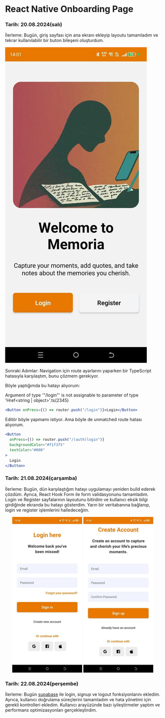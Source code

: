 # React Native Onboarding Page

### Tarih: 20.08.2024(salı)

İlerleme: Bugün, giriş sayfası için ana ekranı ekleyip layoutu tamamladım ve tekrar kullanılabilir bir buton bileşeni oluşturdum.

![Home page](./assets/home.jpeg)

Sonraki Adımlar: Navigation için route ayarlarını yaparken bir TypeScript hatasıyla karşılaştım, bunu çözmem gerekiyor.

Böyle yaptığımda bu hatayı alıyorum:

Argument of type '"/login"' is not assignable to parameter of type 'Href<string | object>'.ts(2345)

```jsx
<Button onPress={() => router.push("/login")}>Login</Button>
```

Editör böyle yapmamı istiyor. Ama böyle de unmatched route hatası alıyorum.

```jsx
<Button
  onPress={() => router.push("/(auth)login")}
  backgroundColor="#f1f3f5"
  textColor="#000"
>
  Login
</Button>
```

### Tarih: 21.08.2024(çarşamba)

İlerleme: Bugün, dün karşılaştığım hatayı uygulamayı yeniden build ederek çözdüm. Ayrıca, React Hook Form ile form validasyonunu tamamladım. Login ve Register sayfalarının layoutunu bitirdim ve kullanıcı eksik bilgi girdiğinde ekranda bu hatayı gösterdim. Yarın bir veritabanına bağlanıp, login ve register işlemlerini halledeceğim.

<p align="center">
  <img src="./assets/login.jpeg" alt="Login page" width="45%" />
  <img src="./assets/register.jpeg" alt="Register page" width="45%" />
</p>

### Tarih: 22.08.2024(perşembe)

İlerleme: Bugün [supabase](https://supabase.com) ile login, signup ve logout fonksiyonlarını ekledim. Ayrıca, kullanıcı doğrulama süreçlerini tamamladım ve hata yönetimi için gerekli kontrolleri ekledim. Kullanıcı arayüzünde bazı iyileştirmeler yaptım ve performans optimizasyonları gerçekleştirdim.
